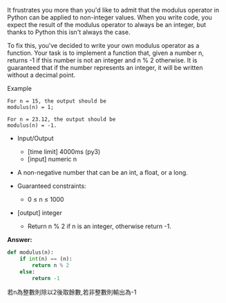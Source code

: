
It frustrates you more than you'd like to admit that the modulus operator in Python can be applied to non-integer values. When you write code, you expect the result of the modulus operator to always be an integer, but thanks to Python this isn't always the case.

To fix this, you've decided to write your own modulus operator as a function. Your task is to implement a function that, given a number n, returns -1 if this number is not an integer and n % 2 otherwise. It is guaranteed that if the number represents an integer, it will be written without a decimal point.

Example

```
For n = 15, the output should be
modulus(n) = 1;

For n = 23.12, the output should be
modulus(n) = -1.
```

- Input/Output
    - [time limit] 4000ms (py3)
    - [input] numeric n

- A non-negative number that can be an int, a float, or a long.

- Guaranteed constraints:
    - 0 ≤ n ≤ 1000

- [output] integer
    - Return n % 2 if n is an integer, otherwise return -1.

**Answer:**

```python
def modulus(n):
    if int(n) == (n):
        return n % 2
    else:
        return -1
```

若n為整數則除以2後取餘數,若非整數則輸出為-1
